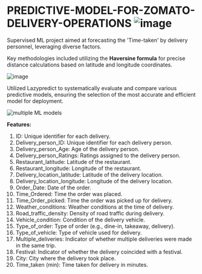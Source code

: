 # PREDICTIVE-MODEL-FOR-ZOMATO-DELIVERY-OPERATIONS ![image](https://github.com/Ajay-Dobliyal/PREDICTIVE-MODEL-FOR-ZOMATO-DELIVERY-OPERATIONS/assets/91046133/0654f97d-9d30-4745-b976-eb54f97fdf7b)

Supervised ML project aimed at forecasting the 'Time-taken' by delivery personnel, leveraging diverse factors.


Key methodologies included utilizing the **Haversine formula** for precise distance calculations based on latitude and longitude coordinates. 

![image](https://github.com/Ajay-Dobliyal/PREDICTIVE-MODEL-FOR-ZOMATO-DELIVERY-OPERATIONS/assets/91046133/68cb6228-37bd-40e8-b337-7038023a05ad)

Utilized Lazypredict to systematically evaluate and compare various predictive models, ensuring the selection of the most accurate and efficient model for deployment.

![multiple ML models](https://github.com/Ajay-Dobliyal/PREDICTIVE-MODEL-FOR-ZOMATO-DELIVERY-OPERATIONS/assets/91046133/34e9359e-cb4e-42ea-82a4-f164f5a938ef)


**Features:**

1) ID: Unique identifier for each delivery.
2) Delivery_person_ID: Unique identifier for each delivery person.
3) Delivery_person_Age: Age of the delivery person.
4) Delivery_person_Ratings: Ratings assigned to the delivery person.
5) Restaurant_latitude: Latitude of the restaurant.
6) Restaurant_longitude: Longitude of the restaurant.
7) Delivery_location_latitude: Latitude of the delivery location.
8) Delivery_location_longitude: Longitude of the delivery location.
9) Order_Date: Date of the order.
10) Time_Ordered: Time the order was placed.
11) Time_Order_picked: Time the order was picked up for delivery.
12) Weather_conditions: Weather conditions at the time of delivery.
13) Road_traffic_density: Density of road traffic during delivery.
14) Vehicle_condition: Condition of the delivery vehicle.
15) Type_of_order: Type of order (e.g., dine-in, takeaway, delivery).
16) Type_of_vehicle: Type of vehicle used for delivery.
17) Multiple_deliveries: Indicator of whether multiple deliveries were made in the same trip.
18) Festival: Indicator of whether the delivery coincided with a festival.
19) City: City where the delivery took place.
20) Time_taken (min): Time taken for delivery in minutes.


